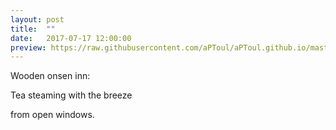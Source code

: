 ```yaml
---
layout: post
title:  ""
date:   2017-07-17 12:00:00
preview: https://raw.githubusercontent.com/aPToul/aPToul.github.io/master/_images/onsen.JPG
---
```


Wooden onsen inn: 

Tea steaming with the breeze 

from open windows.

